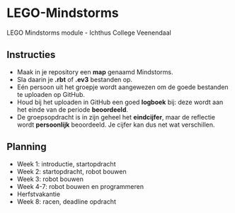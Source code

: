 # LEGO-Mindstorms
LEGO Mindstorms module - Ichthus College Veenendaal

## Instructies
- Maak in je repository een **map** genaamd Mindstorms.
- Sla daarin je **.rbt** of **.ev3** bestanden op.
- Eén persoon uit het groepje wordt aangewezen om de goede bestanden te uploaden op GitHub.
- Houd bij het uploaden in GitHub een goed **logboek** bij: deze wordt aan het einde van de periode **beoordeeld**.
- De groepsopdracht is in zijn geheel het **eindcijfer**, maar de reflectie wordt **persoonlijk** beoordeeld. Je cijfer kan dus net wat verschillen.

## Planning
- Week 1: introductie, startopdracht
- Week 2: startopdracht, robot bouwen
- Week 3: robot bouwen
- Week 4-7: robot bouwen en programmeren
- Herfstvakantie
- Week 8: racen, deadline opdracht
